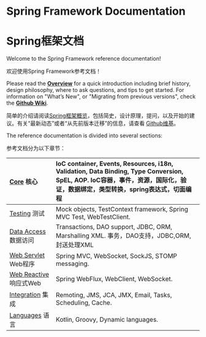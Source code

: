 # Spring Framework Documentation

# Spring框架文档

Welcome to the Spring Framework reference documentation!

欢迎使用Spring Framework参考文档！

Please read the [**Overview**](https://docs.spring.io/spring/docs/5.0.3.RELEASE/spring-framework-reference/overview.html#overview) for a quick introduction including brief history, design philosophy, where to ask questions, and tips to get started. For information on "What’s New", or "Migrating from previous versions", check the [**Github Wiki**](https://github.com/spring-projects/spring-framework/wiki).

简单的介绍请阅读[Spring框架概览](/springkuang-jia-gai-lan.md "概览")，包括简史，设计原理，提问，以及开始的建议。有关“最新动态”或者“从先前版本迁移”的信息，请查看 [Github维基](/Github维基 "https://github.com/spring-projects/spring-framework/wiki")。

The reference documentation is divided into several sections:

参考文档分为以下章节：

| [Core](https://docs.spring.io/spring/docs/5.0.3.RELEASE/spring-framework-reference/core.html#spring-core) 核心 | IoC container, Events, Resources, i18n, Validation, Data Binding, Type Conversion, SpEL, AOP.                                            IoC容器，事件，资源，国际化，验证，数据绑定，类型转换，spring表达式，切面编程 |
| :--- | :--- |
| [Testing](https://docs.spring.io/spring/docs/5.0.3.RELEASE/spring-framework-reference/testing.html#testing)  测试 | Mock objects, TestContext framework, Spring MVC Test, WebTestClient. |
| [Data Access](https://docs.spring.io/spring/docs/5.0.3.RELEASE/spring-framework-reference/data-access.html#spring-data-tier) 数据访问 | Transactions, DAO support, JDBC, ORM, Marshalling XML.     事务，DAO支持，JDBC,ORM,封送处理XML |
| [Web Servlet](https://docs.spring.io/spring/docs/5.0.3.RELEASE/spring-framework-reference/web.html#spring-web) Web程序 | Spring MVC, WebSocket, SockJS, STOMP messaging. |
| [Web Reactive](https://docs.spring.io/spring/docs/5.0.3.RELEASE/spring-framework-reference/web-reactive.html#spring-webflux) 响应式Web | Spring WebFlux, WebClient, WebSocket. |
| [Integration](https://docs.spring.io/spring/docs/5.0.3.RELEASE/spring-framework-reference/integration.html#spring-integration) 集成 | Remoting, JMS, JCA, JMX, Email, Tasks, Scheduling, Cache. |
| [Languages](https://docs.spring.io/spring/docs/5.0.3.RELEASE/spring-framework-reference/languages.html#languages) 语言 | Kotlin, Groovy, Dynamic languages. |



